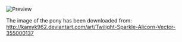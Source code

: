 ![Preview](https://raw.github.com/GNU-Pony/artwork/master/SYSLINUX/vesamenu/16:9/twilight+new-wings/preview.png)

The image of the pony has been downloaded from:
    http://kamyk962.deviantart.com/art/Twilight-Sparkle-Alicorn-Vector-355000137
